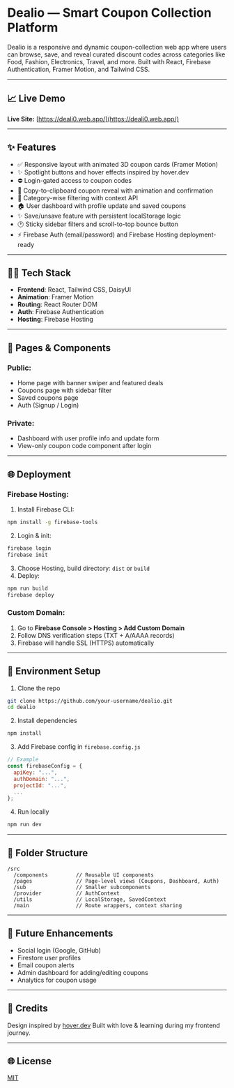 # Dealio — Smart Coupon Collection Platform

Dealio is a responsive and dynamic coupon-collection web app where users can browse, save, and reveal curated discount codes across categories like Food, Fashion, Electronics, Travel, and more. Built with React, Firebase Authentication, Framer Motion, and Tailwind CSS.

---

## 📈 Live Demo

**Live Site:** [https://deali0.web.app/](https://deali0.web.app/) <!-- Replace with your real URL after Firebase deployment -->

---

## ✨ Features

* ✅ Responsive layout with animated 3D coupon cards (Framer Motion)
* ✨ Spotlight buttons and hover effects inspired by hover.dev
* ⛔ Login-gated access to coupon codes
* 🎉 Copy-to-clipboard coupon reveal with animation and confirmation
* 🔢 Category-wise filtering with context API
* 🏠 User dashboard with profile update and saved coupons
* ✨ Save/unsave feature with persistent localStorage logic
* 🕐 Sticky sidebar filters and scroll-to-top bounce button
* ⚡ Firebase Auth (email/password) and Firebase Hosting deployment-ready

---

## 👨‍💼 Tech Stack

* **Frontend**: React, Tailwind CSS, DaisyUI
* **Animation**: Framer Motion
* **Routing**: React Router DOM
* **Auth**: Firebase Authentication
* **Hosting**: Firebase Hosting

---

## 🌄 Pages & Components

### Public:

* Home page with banner swiper and featured deals
* Coupons page with sidebar filter
* Saved coupons page
* Auth (Signup / Login)

### Private:

* Dashboard with user profile info and update form
* View-only coupon code component after login

---

## 🌐 Deployment

### Firebase Hosting:

1. Install Firebase CLI:

```bash
npm install -g firebase-tools
```

2. Login & init:

```bash
firebase login
firebase init
```

3. Choose Hosting, build directory: `dist` or `build`
4. Deploy:

```bash
npm run build
firebase deploy
```

### Custom Domain:

1. Go to **Firebase Console > Hosting > Add Custom Domain**
2. Follow DNS verification steps (TXT + A/AAAA records)
3. Firebase will handle SSL (HTTPS) automatically

---

## 🔐 Environment Setup

1. Clone the repo

```bash
git clone https://github.com/your-username/dealio.git
cd dealio
```

2. Install dependencies

```bash
npm install
```

3. Add Firebase config in `firebase.config.js`

```js
// Example
const firebaseConfig = {
  apiKey: "...",
  authDomain: "...",
  projectId: "...",
  ...
};
```

4. Run locally

```bash
npm run dev
```

---

## 🚀 Folder Structure

```
/src
  /components         // Reusable UI components
  /pages              // Page-level views (Coupons, Dashboard, Auth)
  /sub                // Smaller subcomponents
  /provider           // AuthContext
  /utils              // LocalStorage, SavedContext
  /main               // Route wrappers, context sharing
```

---

## 📅 Future Enhancements

* Social login (Google, GitHub)
* Firestore user profiles
* Email coupon alerts
* Admin dashboard for adding/editing coupons
* Analytics for coupon usage

---

## 🙏 Credits

Design inspired by [hover.dev](https://hover.dev)
Built with love & learning during my frontend journey.

---

## 🌐 License

[MIT](https://choosealicense.com/licenses/mit/)
